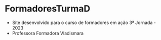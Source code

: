 # FormadoresTurmaD
* Site desenvolvido para o curso de formadores em ação 3ª Jornada - 2023
* Professora Formadora Vladismara

